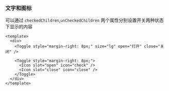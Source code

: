 ### 文字和图标

可以通过 `checkedChildren`,`unCheckedChildren` 两个属性分别设置开关两种状态下显示的内容

<!--start-code-->

```vue
<template>
  <div>
    <Toggle style="margin-right: 8px;" size="lg" open="打开" close="关闭" />

    <Toggle style="margin-right: 8px;">
      <Icon slot="open" icon="check" />
      <Icon slot="close" icon="close" />
    </Toggle>
  </div>
</template>
```

<!--end-code-->
